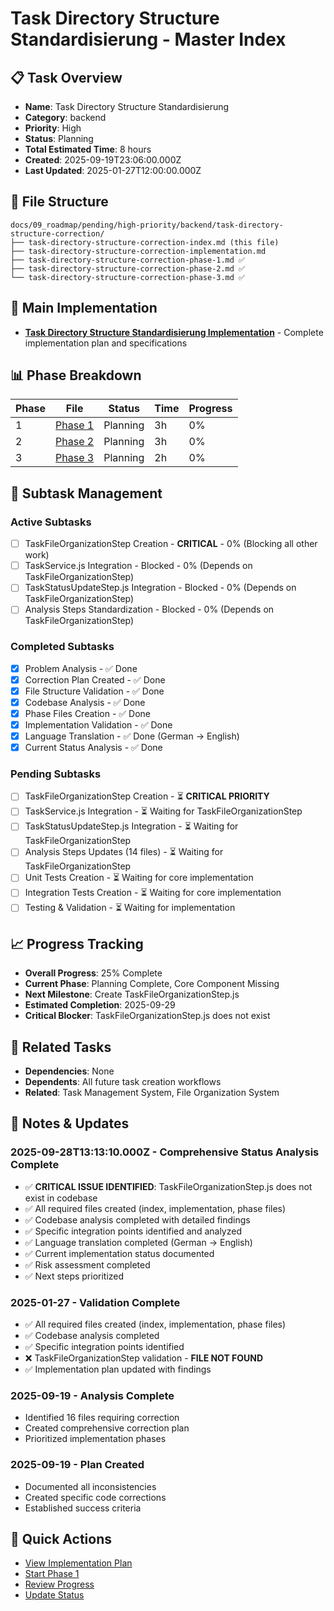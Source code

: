 # Task Directory Structure Standardisierung - Master Index

## 📋 Task Overview
- **Name**: Task Directory Structure Standardisierung
- **Category**: backend
- **Priority**: High
- **Status**: Planning
- **Total Estimated Time**: 8 hours
- **Created**: 2025-09-19T23:06:00.000Z
- **Last Updated**: 2025-01-27T12:00:00.000Z

## 📁 File Structure
```
docs/09_roadmap/pending/high-priority/backend/task-directory-structure-correction/
├── task-directory-structure-correction-index.md (this file)
├── task-directory-structure-correction-implementation.md
├── task-directory-structure-correction-phase-1.md ✅
├── task-directory-structure-correction-phase-2.md ✅
└── task-directory-structure-correction-phase-3.md ✅
```

## 🎯 Main Implementation
- **[Task Directory Structure Standardisierung Implementation](./task-directory-structure-correction-implementation.md)** - Complete implementation plan and specifications

## 📊 Phase Breakdown
| Phase | File | Status | Time | Progress |
|-------|------|--------|------|----------|
| 1 | [Phase 1](./task-directory-structure-correction-phase-1.md) | Planning | 3h | 0% |
| 2 | [Phase 2](./task-directory-structure-correction-phase-2.md) | Planning | 3h | 0% |
| 3 | [Phase 3](./task-directory-structure-correction-phase-3.md) | Planning | 2h | 0% |

## 🔄 Subtask Management
### Active Subtasks
- [ ] TaskFileOrganizationStep Creation - **CRITICAL** - 0% (Blocking all other work)
- [ ] TaskService.js Integration - Blocked - 0% (Depends on TaskFileOrganizationStep)
- [ ] TaskStatusUpdateStep.js Integration - Blocked - 0% (Depends on TaskFileOrganizationStep)
- [ ] Analysis Steps Standardization - Blocked - 0% (Depends on TaskFileOrganizationStep)

### Completed Subtasks
- [x] Problem Analysis - ✅ Done
- [x] Correction Plan Created - ✅ Done
- [x] File Structure Validation - ✅ Done
- [x] Codebase Analysis - ✅ Done
- [x] Phase Files Creation - ✅ Done
- [x] Implementation Validation - ✅ Done
- [x] Language Translation - ✅ Done (German → English)
- [x] Current Status Analysis - ✅ Done

### Pending Subtasks
- [ ] TaskFileOrganizationStep Creation - ⏳ **CRITICAL PRIORITY**
- [ ] TaskService.js Integration - ⏳ Waiting for TaskFileOrganizationStep
- [ ] TaskStatusUpdateStep.js Integration - ⏳ Waiting for TaskFileOrganizationStep
- [ ] Analysis Steps Updates (14 files) - ⏳ Waiting for TaskFileOrganizationStep
- [ ] Unit Tests Creation - ⏳ Waiting for core implementation
- [ ] Integration Tests Creation - ⏳ Waiting for core implementation
- [ ] Testing & Validation - ⏳ Waiting for implementation

## 📈 Progress Tracking
- **Overall Progress**: 25% Complete
- **Current Phase**: Planning Complete, Core Component Missing
- **Next Milestone**: Create TaskFileOrganizationStep.js
- **Estimated Completion**: 2025-09-29
- **Critical Blocker**: TaskFileOrganizationStep.js does not exist

## 🔗 Related Tasks
- **Dependencies**: None
- **Dependents**: All future task creation workflows
- **Related**: Task Management System, File Organization System

## 📝 Notes & Updates
### 2025-09-28T13:13:10.000Z - Comprehensive Status Analysis Complete
- ✅ **CRITICAL ISSUE IDENTIFIED**: TaskFileOrganizationStep.js does not exist in codebase
- ✅ All required files created (index, implementation, phase files)
- ✅ Codebase analysis completed with detailed findings
- ✅ Specific integration points identified and analyzed
- ✅ Language translation completed (German → English)
- ✅ Current implementation status documented
- ✅ Risk assessment completed
- ✅ Next steps prioritized

### 2025-01-27 - Validation Complete
- ✅ All required files created (index, implementation, phase files)
- ✅ Codebase analysis completed
- ✅ Specific integration points identified
- ❌ TaskFileOrganizationStep validation - **FILE NOT FOUND**
- ✅ Implementation plan updated with findings

### 2025-09-19 - Analysis Complete
- Identified 16 files requiring correction
- Created comprehensive correction plan
- Prioritized implementation phases

### 2025-09-19 - Plan Created
- Documented all inconsistencies
- Created specific code corrections
- Established success criteria

## 🚀 Quick Actions
- [View Implementation Plan](./task-directory-structure-correction-implementation.md)
- [Start Phase 1](./task-directory-structure-correction-phase-1.md)
- [Review Progress](#progress-tracking)
- [Update Status](#notes--updates)
